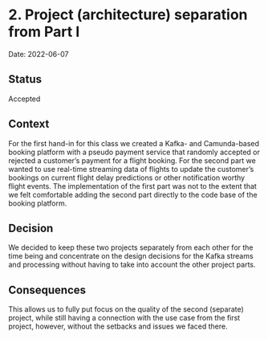 # 2. Project (architecture) separation from Part I

Date: 2022-06-07

## Status

Accepted

## Context

For the first hand-in for this class we created a Kafka- and Camunda-based booking platform with a pseudo payment service that randomly accepted or rejected a customer’s payment for a flight booking. For the second part we wanted to use real-time streaming data of flights to update the customer’s bookings on current flight delay predictions or other notification worthy flight events. The implementation of the first part was not to the extent that we felt comfortable adding the second part directly to the code base of the booking platform.

## Decision

We decided to keep these two projects separately from each other for the time being and concentrate on the design decisions for the Kafka streams and processing without having to take into account the other project parts.  

## Consequences

This allows us to fully put focus on the quality of the second (separate) project, while still having a connection with the use case from the first project, however, without the setbacks and issues we faced there. 